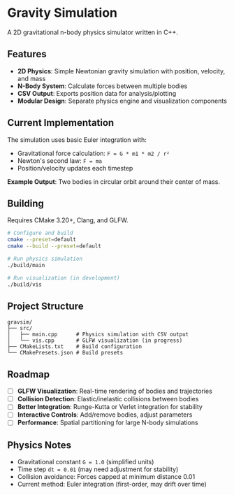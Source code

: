 # Gravity Simulation

A 2D gravitational n-body physics simulator written in C++.

## Features

- **2D Physics**: Simple Newtonian gravity simulation with position, velocity, and mass
- **N-Body System**: Calculate forces between multiple bodies
- **CSV Output**: Exports position data for analysis/plotting
- **Modular Design**: Separate physics engine and visualization components

## Current Implementation

The simulation uses basic Euler integration with:
- Gravitational force calculation: `F = G * m1 * m2 / r²`
- Newton's second law: `F = ma`
- Position/velocity updates each timestep

**Example Output**: Two bodies in circular orbit around their center of mass.

## Building

Requires CMake 3.20+, Clang, and GLFW.

```bash
# Configure and build
cmake --preset=default
cmake --build --preset=default

# Run physics simulation
./build/main

# Run visualization (in development)
./build/vis
```

## Project Structure

```
gravsim/
├── src/
│   ├── main.cpp      # Physics simulation with CSV output
│   └── vis.cpp       # GLFW visualization (in progress)
├── CMakeLists.txt    # Build configuration
└── CMakePresets.json # Build presets
```

## Roadmap

- [ ] **GLFW Visualization**: Real-time rendering of bodies and trajectories
- [ ] **Collision Detection**: Elastic/inelastic collisions between bodies  
- [ ] **Better Integration**: Runge-Kutta or Verlet integration for stability
- [ ] **Interactive Controls**: Add/remove bodies, adjust parameters
- [ ] **Performance**: Spatial partitioning for large N-body simulations

## Physics Notes

- Gravitational constant `G = 1.0` (simplified units)
- Time step `dt = 0.01` (may need adjustment for stability)
- Collision avoidance: Forces capped at minimum distance 0.01
- Current method: Euler integration (first-order, may drift over time)
